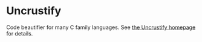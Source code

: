 # Uncrustify

Code beautifier for many C family languages. See [the Uncrustify homepage](http://uncrustify.sourceforge.net/) for details.